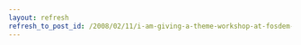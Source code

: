 ```yaml
---
layout: refresh
refresh_to_post_id: /2008/02/11/i-am-giving-a-theme-workshop-at-fosdem-2008
---
```

